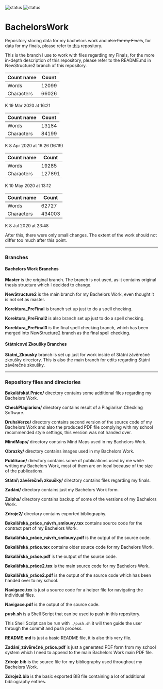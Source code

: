 ![status](https://img.shields.io/badge/Posudek-Doporu%C4%8Deno%20k%20obhajob%C4%9B-green)
![status](https://img.shields.io/badge/Obh%C3%A1jen%C3%AD%20Bakal%C3%A1%C5%99sk%C3%A9%20Pr%C3%A1ce-Bakal%C3%A1%C5%99sk%C3%A1%20pr%C3%A1ce%20%C3%BAsp%C4%9B%C5%A1n%C4%9B%20Obh%C3%A1jena-brightgreen)<br>
# BachelorsWork
Repository storing data for my bachelors work and ~~also for my Finals~~, for data for my finals, please refer to [this](https://github.com/Dominik-97/StanicoveZkousky) repository.

This is the branch I use to work with files regarding my Finals, for the more in-depth description of this repository, please refer to the README.md in NewStructure2 branch of this repository.

| Count name | Count |
| ------ | ------ |
| Words | 12099 |
| Characters | 66026 |

K 19 Mar 2020 at 16:21

| Count name | Count |
| ------ | ------ |
| Words | 13184 |
| Characters | 84199 |

K 8 Apr 2020 at 16:26 (16:19)

| Count name | Count |
| ------ | ------ |
| Words | 19285 |
| Characters | 127891 |

K 10 May 2020 at 13:12

| Count name | Count |
| ------ | ------ |
| Words | 62727 |
| Characters | 434003 |

K 8 Jul 2020 at 23:48

After this, there were only small changes. The extent of the work should not differ too much after this point.

---

### Branches

#### Bachelors Work Branches

**Master** is the original branch. The branch is not used, as it contains original thesis structure which I decided to change.

**NewStructure2** is the main branch for my Bachelors Work, even thought it is not set as master.

**Korektura_PreFinal** is branch set up just to do a spell checking.

**Korektura_PreFinal2** is also branch set up just to do a spell checking.

**Korektura_PreFinal3** is the final spell checking branch, which has been merged into NewStructure2 branch as the final spell checking.

#### Státnicové Zkoušky Branches

**Statni_Zkousky** branch is set up just for work inside of Státní závěrečné zkoušky directory. This is also the main branch for edits regarding Státní závěrečné zkoušky.

---

### Repository files and directories

**Bakalářská\ Práce/** directory contains some additional files regarding my Bachelors Work.

**CheckPlagiarism/** directory contains result of a Plagiarism Checking Software.

**DruhaVerze/** directory contains second version of the source code of my Bachelors Work and also the produced PDF file complying with my school recommended style settings, this version was not handed over.

**MindMaps/** directory contains Mind Maps used in my Bachelors Work.

**Obrazky/** directory contains images used in my Bachelors Work.

**Publikace/** directory contains some of publications used by me while writing my Bachelors Work, most of them are on local because of the size of the publications.

**Státní\ závěrečné\ zkoušky/** directory contains files regarding my finals.

**Zadání/** directory contains just my Bachelors Work form.

**Zaloha/** directory contains backup of some of the versions of my Bachelors Work.

**Zdroje2/** directory contains exported bibliography.

**Bakalářská_práce_návrh_smlouvy.tex** contains source code for the contract part of my Bachelors Work.

**Bakalářská_práce_návrh_smlouvy.pdf** is the output of the source code.

**Bakalářská_práce.tex** contains older source code for my Bachelors Work.

**Bakalářská_práce.pdf** is the output of the source code.

**Bakalářská_práce2.tex** is the main source code for my Bachelors Work.

**Bakalářská_práce2.pdf** is the output of the source code which has been handed over to my school.

**Navigace.tex** is just a source code for a helper file for navigating the individual files.

**Navigace.pdf** is the output of the source code.

**push.sh** is a Shell Script that can be used to push in this repository.

This Shell Script can be run with `./push.sh` it will then guide the user through the commit and push process.

**README.md** is just a basic README file, it is also this very file.

**Zadání_závěrečné_práce.pdf** is just a generated PDF form from my school system which I need to append to the main Bachelors Work main PDF file.

**Zdroje.bib** is the source file for my bibliography used throughout my Bachelors Work.

**Zdroje2.bib** is the basic exported BIB file containing a lot of additional bibliography entries.
